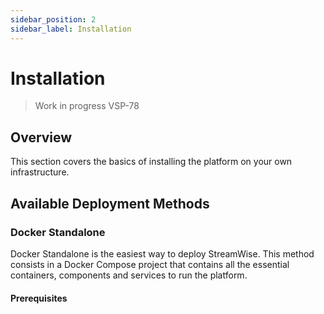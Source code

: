 ```yaml
---
sidebar_position: 2
sidebar_label: Installation
---
```


# Installation

> Work in progress VSP-78


## Overview

This section covers the basics of installing the platform on your own infrastructure.


## Available Deployment Methods

### Docker Standalone

Docker Standalone is the easiest way to deploy StreamWise. This method consists in a Docker Compose project that contains all the essential containers, components and services to run the platform.

#### Prerequisites

